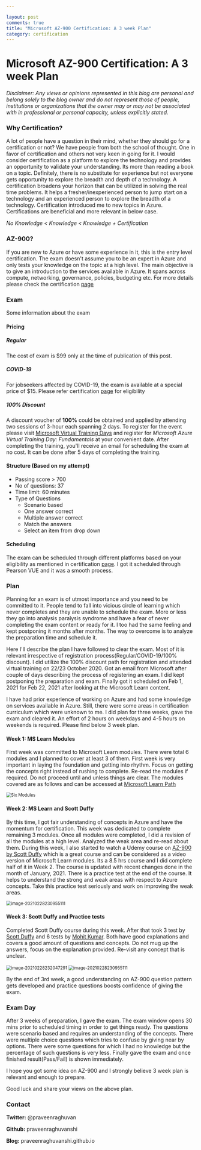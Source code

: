```yaml
---

layout: post
comments: true
title: "Microsoft AZ-900 Certification: A 3 week Plan"
category: certification
---
```


# Microsoft AZ-900 Certification: A 3 week Plan 

*Disclaimer: Any views or opinions represented in this blog are personal and belong solely to the blog owner and do not represent those of people, institutions or organizations that the owner may or may not be associated with in professional or personal capacity, unless explicitly stated.*

### Why Certification?

A lot of people have a question in their mind, whether they should go for a certification or not? We have people from both the school of thought. One in favor of certification and others not very keen in going for it. I would consider certification as a platform to explore the technology and provides an opportunity to validate your understanding. Its more than reading a book on a topic. Definitely, there is no substitute for experience but not everyone gets opportunity to explore the breadth and depth of a technology. A certification broadens your horizon that can be utilized in solving the real time problems. It helps a fresher/inexperienced person to jump start on a technology and an experienced person to explore the breadth of a technology.  Certification introduced me to new topics in Azure. Certifications are beneficial and more relevant in below case.

*No Knowledge < Knowledge < Knowledge + Certification*

### AZ-900?

If you are new to Azure or have some experience in it, this is the entry level certification. The exam doesn't assume you to be an expert in Azure and only tests your knowledge on the topic at a high level. The main objective is to give an introduction to the services available in Azure. It spans across compute, networking, governance, policies, budgeting etc. For more details please check the certification [page](https://docs.microsoft.com/en-us/learn/certifications/exams/az-900)

### Exam

Some information about the exam

#### Pricing

##### Regular

The cost of exam is $99 only at the time of publication of this post.

##### COVID-19 

For jobseekers affected by COVID-19, the exam is available at a special price of $15. Please refer certification [page](https://docs.microsoft.com/en-us/learn/certifications/exams/az-900) for eligibility

##### 100% Discount

A discount voucher of **100%** could be obtained and applied by attending two sessions of 3-hour each spanning 2 days. To register for the event please visit [Microsoft Virtual Training Days](https://www.microsoft.com/en-us/trainingdays) and register for *Microsoft Azure Virtual Training Day: Fundamentals* at your convenient date. After completing the training, you'll receive an email for scheduling the exam at no cost. It can be done after 5 days of completing the training.

#### Structure (Based on my attempt)

- Passing score > 700
- No of questions: 37
- Time limit: 60 minutes
- Type of Questions
  - Scenario based
  - One answer correct
  - Multiple answer correct
  - Match the answers
  - Select an item from drop down

#### Scheduling 

The exam can be scheduled through different platforms based on your eligibility as mentioned in certification [page](https://docs.microsoft.com/en-us/learn/certifications/exams/az-900). I got it scheduled through Pearson VUE and it was a smooth process.

### Plan

Planning for an exam is of utmost importance and you need to be committed to it. People tend to fall into vicious circle of learning which never completes and they are unable to schedule the exam. More or less they go into analysis paralysis syndrome and have a fear of never completing the exam content or ready for it. I too had the same feeling and kept postponing it months after months. The way to overcome is to analyze the preparation time and schedule it.  

Here I'll describe the plan I have followed to clear the exam. Most of it is relevant irrespective of registration process(Regular/COVID-19/100% discount). I did utilize the 100% discount path for registration and attended virtual training on 22/23 October 2020. Got an email from Microsoft after couple of days describing the process of registering an exam. I did kept postponing the preparation and exam. Finally got it scheduled on Feb 1, 2021 for Feb 22, 2021 after looking at the Microsoft Learn content. 

I have had prior experience of working on Azure and had some knowledge on services available in Azure. Still, there were some areas in certification curriculum which were unknown to me. I did plan for three weeks, gave the exam and cleared it. An effort of 2 hours on weekdays and 4-5 hours on weekends is required. Please find below 3 week plan.  

#### Week 1: MS Learn Modules

First week was committed to Microsoft Learn modules. There were total 6 modules and I planned to cover at least 3 of them. First week is very important in laying the foundation and getting into rhythm. Focus on getting the concepts right instead of rushing to complete. Re-read the modules if required. Do not proceed until and unless things are clear. The modules covered are as follows and can be accessed at [Microsoft Learn Path](https://docs.microsoft.com/en-us/learn/paths/az-900-describe-cloud-concepts/)

<img src="..\images\microsoft-az-900\az-900-six_modules.png" alt="Six Modules" style="zoom:80%;" />

#### Week 2: MS Learn and Scott Duffy

By this time, I got fair understanding of  concepts in Azure and have the momentum for certification. This week was dedicated to complete remaining 3 modules. Once all modules were completed, I did a revision of all the modules at a high level. Analyzed the weak area and re-read about them. During this week, I also started to watch a Udemy course on [AZ-900 by Scott Duffy](https://www.udemy.com/course/az900-azure/) which is a great course and can be considered as a video version of Microsoft Learn modules. Its a 8.5 hrs course and I did complete half of it in Week 2. The course is updated with recent changes done in the month of January, 2021. There is a practice test at the end of the course. It helps to understand the strong and weak areas with respect to Azure concepts. Take this practice test seriously and work on improving the weak areas.

<img src="..\images\microsoft-az-900\az-900-scott-duffy.png" alt="image-20210228230955111" style="zoom:80%;" />



#### Week 3: Scott Duffy and Practice tests

Completed Scott Duffy course during this week. After that took 3 test by [Scott Duffy](https://www.udemy.com/course/az900-azure-tests/) and 6 tests by [Mohit Kumar](https://www.udemy.com/course/microsoft-azure-az-900-certification-exam-practice-tests/). Both have good explanations and covers a good amount of questions and concepts. Do not mug up the answers, focus on the explanation provided. Re-visit any concept that is unclear. 

<img src="..\images\microsoft-az-900\az-900-scott-duffy-practice-test.png" alt="image-20210228232047291" style="zoom:80%;" />



<img src="..\images\microsoft-az-900\az-900-mohit-kumar.png" alt="image-20210228230955111" style="zoom:80%;" />



By the end of 3rd week, a good understanding on AZ-900 question pattern gets developed and practice questions boosts confidence of giving the exam. 

### Exam Day

After 3 weeks of preparation, I gave the exam. The exam window opens 30 mins prior to scheduled timing in order to get things ready. The questions were scenario based and requires an understanding of the concepts. There were multiple choice questions which tries to confuse by giving near by options. There were some questions for which I had no knowledge but the percentage of such questions is very less. Finally gave the exam and once finished result(Pass/Fail) is shown immediately.

I hope you got some idea on AZ-900 and I strongly believe 3 week plan is relevant and enough to prepare.

Good luck and share your views on the above plan.



### Contact

**Twitter:** @praveenraghuvan

**Github:** praveenraghuvanshi

**Blog:** praveenraghuvanshi.github.io